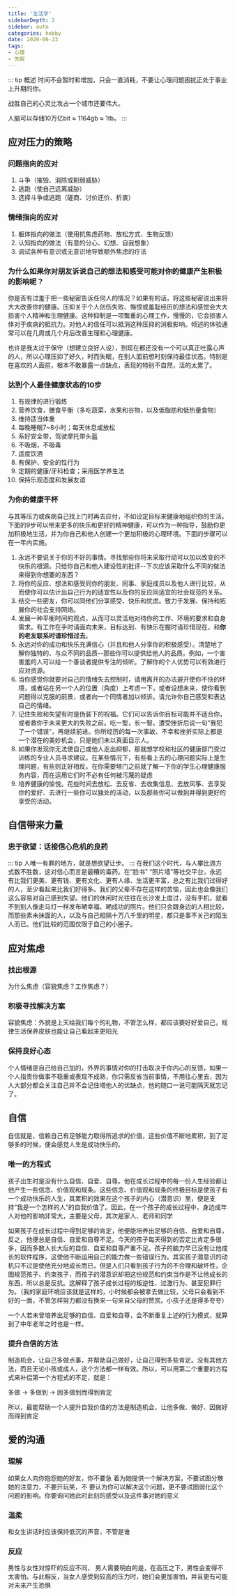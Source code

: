 ```yaml
---
title: '生活学'
sidebarDepth: 2
sidebar: auto
categories: hobby
date: 2020-06-23
tags:
- 心理
- 失眠
---
```


::: tip 概述
时间不会暂时和增加，只会一直消耗，不要让心理问题困扰正处于事业上升期的你。

战胜自己的心灵比攻占一个城市还要伟大。

人脑可以存储10万亿bit ≈ 1164gb  ≈ 1tb。
:::

<!-- more -->


## 应对压力的策略
### 问题指向的应对
1. 斗争（摧毁、消除或削弱威胁）
2. 逃跑（使自己远离威胁）
3. 选择斗争或逃跑（磋商、讨价还价、折衷）
### 情绪指向的应对
1. 躯体指向的做法（使用抗焦虑药物、放松方式、生物反馈）
2. 认知指向的做法（有意的分心、幻想、自我想象）
3. 调试各种有意识或无意识地导致额外焦虑的疗法

### 为什么如果你对朋友诉说自己的想法和感受可能对你的健康产生积极的影响呢？
你是否有过羞于把一些秘密告诉任何人的情况？如果有的话，将这些秘密说出来将大大改善你的健康。压抑关于个人创伤失败、悔恨或羞耻经历的想法和感觉会大大损害个人精神和生理健康。这种抑制是一项繁重的心理工作，慢慢的，它会损害人体对于疾病的抵抗力。对他人的信任可以抵消这种压抑的消极影响。倾述的体验通常可以在几周或几个月后改善生理和心理健康。


也许是我太过于保守（想建立良好人设），到现在都还没有一个可以真正吐露心声的人，所以心理压抑了好久，时而失眠，在别人面前想时刻保持最佳状态。特别是在喜欢的人面前，根本不敢暴露一点缺点，表现的特别不自然，活的太累了。

### 达到个人最佳健康状态的10步
1. 有规律的进行锻炼
2. 营养饮食，膳食平衡（多吃蔬菜，水果和谷物，以及低脂肪和低热量食物）
3. 维持适当体重
4. 每晚睡眠7~8小时；每天休息或放松
5. 系好安全带，驾驶摩托带头盔
6. 不吸烟，不吸毒
7. 适度饮酒
8. 有保护、安全的性行为
9. 定期的健康/牙科检查；采用医学养生法
10. 保持乐观态度和发展友谊

### 为你的健康干杯
与其等压力或疾病自己找上门时再去应付，不如设定目标来健康地组织你的生活。下面的9步可以带来更多的快乐和更好的精神健康，可以作为一种指导，鼓励你更加积极地生活，并为你自己和他人创建一个更加积极的心理环境。下面的步骤可以在一年内实施。

1. 永远不要说关于你的不好的事情。寻找那些你将来采取行动可以加以改变的不快乐的根源。只给你自己和他人建设性的批评--下次应该采取什么不同的做法来得到你想要的东西？
2. 将你的反应、想法和感受同你的朋友、同事、家庭成员以及他人进行比较，从而使你可以估计出自己行为的适宜性以及你的反应同适宜的社会规范的关系。
3. 结交一些密友，你可以同他们分享感受、快乐和忧虑。致力于发展、保持和拓展你的社会支持网络。
4. 发展一种平衡时间的观点，从而可以灵活地对待你的工作、环境的要求和自身需求。有工作在手时请面向未来，目标达到、有快乐在握时请珍惜现在，和**你的老友联系时请珍惜过去**。
5. 永远对你的成功和快乐充满信心（并且和他人分享你的积极感受）。清楚地了解你独特的、与众不同的品质--那些你可以提供给他人的品质。例如，一个害害羞的人可以给一个善谈者提供专注的倾听。了解你的个人优势可以有效进行应对资源。
6. 当你感觉你就要对自己的情绪失去控制时，请用离开的办法避开使你不快的环境，或者站在另一个人的位置（角度）上考虑一下，或者设想未来，使你看到问题得以克服的前景，或者向一个同情者加以倾诉。请允许你自己感受和表达自己的情绪。
7. 记住失败和失望有时是伪装下的祝福。它们可以告诉你目标可能并不适合你，或者救你于未来更大的失败之前。吃一堑，长一智。遭受挫折后说一句“我犯了一个错误“，再继续前进。你所经历的每一次事故、不幸和挫折实际上都是一个潜在的美妙机会，只是她们未以真面目示人。
8. 如果你发现你无法使自己或他人走出抑郁，那就想学校和社区的健康部门受过训练的专业人员寻求建议。在某些情况下，有些看上去的心理问题实际上是生理问题，有些则正好相反。在你需要塔门之前就了解一下你的学生心理健康服务内容，而在运用它们时不必有任何被污蔑的疑虑
9. 培养健康的愉悦。花些时间去放松、去反省、去收集信息、去放风筝、去享受你的爱好、去进行一些你可以独处的活动，以及那些你可以做到并得到更好的享受的活动。


## 自信带来力量
### 忠于欲望：话接信心危机的良药
::: tip
人唯一有罪的地方，就是想欲望让步。
:::
在我们这个时代，与人攀比逇方式数不胜数，这对信心而言是最糟的毒药。在“脸书” “照片墙”等社交平台，永远有比我们更美、更有钱、更有文化、更有人缘、生活更丰富，总之有比我们过得好的人，至少看起来比我们好得多。我们的父辈不存在这样的苦恼，因此也会像我们这么容易对自己感到失望。他们的休闲时光往往在长沙发上度过，没有手机，就看不到别人像走马灯一样发布嗮幸福、嗮成功的照片。他们只会跟身边的人相比较，而那些素未抹面的人，以及与自己相隔十万八千里的明星，都只是事不关己的陌生人而已。他们比较的范围仅限于自己的小圈子。

## 应对焦虑
### 找出根源
为什么焦虑（容貌焦虑？工作焦虑？）
### 积极寻找解决方案
容貌焦虑：外貌是上天给我们每个的礼物，不管怎么样，都应该要好好爱自己，规律生活保养皮肤也能让自己看起来更阳光
### 保持良好心态
个人情绪是自己给自己加的，外界的事情对你的打击取决于你内心的反馈，如果一个人指责你做事不稳重或表现不成熟，你只需反省当前事情，不用往心里去，因为人大部分都会关注自己并不会记住塔他人的优缺点，他的随口一说可能隔天就忘记了。

## 自信
自信就是，信赖自己有足够能力取得所追求的价值，这些价值不断地累积，到了足够多的时候，便会感觉人生是成功快乐的。

### 唯一的方程式
孩子出生时是没有什么自信、自爱、自尊。他在成长过程中的每一份人生经验都让他产生一些信念、价值观和规条。这些信念、价值观和规条的终极目标是使孩子有一个成功快乐的人生，其累积的效果在这个孩子的内心（潜意识）里，便是支持“我是一个怎样的人”的自我价值了。因此，在一个孩子的成长过程中，身边成年人对他的影响非常大，主要是父母，其次是家人、老师和同学

如果孩子在成长过程中得到足够的肯定，他便能培养出足够的自信、自爱和自尊，反之，他便总是自信、自爱和自尊不足。今天的孩子每天得到的否定比肯定多很多，因而多数人长大后的自信、自爱和自尊严重不足。孩子的脑力早已没有让他成长的软件程序，这使他不断运用自己的能力做一些错误行为。其实孩子潜意识的动机只不过是使他充分地成长而已，但是人们只看到孩子行为的不合理和破坏性，企图规范孩子、约束孩子，而孩子的潜意识却把这份规范和约束当作是不让他成长的东西，所以总是反抗。这解释了孩子成长过程的叛逆性、过激行为、甚至犯罪行为。（我的家庭环境应该就是这样的，小时候都会被拿去做比较，父母只会看到不好的一面，不管怎样努力都没有换来一句来自父母的赞赏。小孩子还是得多夸夸）

一个人若未曾培养出足够的自信、自爱和自尊，会不断重复上述的行为模式，就算到了中年老年之时也是一样。

### 提升自信的方法
制造机会，让自己多做点事，并帮助自己做好，让自己得到多些肯定。没有其他方法，而且无论小孩或成人，这个方法都一样有效。所以，可以用第二个重要的方程式来补偿第一个方程式的不足，就是：

多做 -> 多做到 -> 因多做到而得到肯定

所以，最能帮助一个人提升自我价值的方法是制造机会，让他多做、做好、因做好而得到肯定





## 爱的沟通
### 理解
如果女人向你抱怨她的好友，你不要急 着为她提供一个解决方案，不要试图分散她的注意力，不要开玩笑，不 要认为你可以解决这个问题，更不要试图弱化这个问题的影响。你要询问她此时此刻的感受以及这件事对她的意义
### 温柔
和女生讲话时应该保持低沉的声音，不管是谁

### 反应
男性与女性对惊吓的反应不同， 男人需要明白的是，在高压之下，男性会变得不太害怕。与此相反，当女人感受到较高的压力时，她们会更加害怕，并且更有可能对未来产生恐惧


